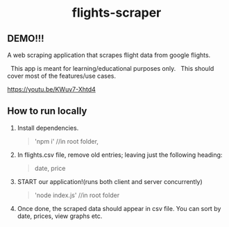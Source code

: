 <h1 align="center">flights-scraper</h1>

## DEMO!!!

A web scraping application that scrapes flight data from google flights.

&nbsp;
This app is meant for learning/educational purposes only.
&nbsp;
This should cover most of the features/use cases.
 
https://youtu.be/KWuv7-Xhtd4
 

## How to run locally

1.  Install dependencies.

    > 'npm i' //in root folder,

2.  In flights.csv file, remove old entries; leaving just the following heading:

    > date, price

3.  START our application!(runs both client and server concurrently)

    > 'node index.js' //in root folder

4. Once done, the scraped data should appear in csv file. You can 
sort by date, prices, view graphs etc. 
